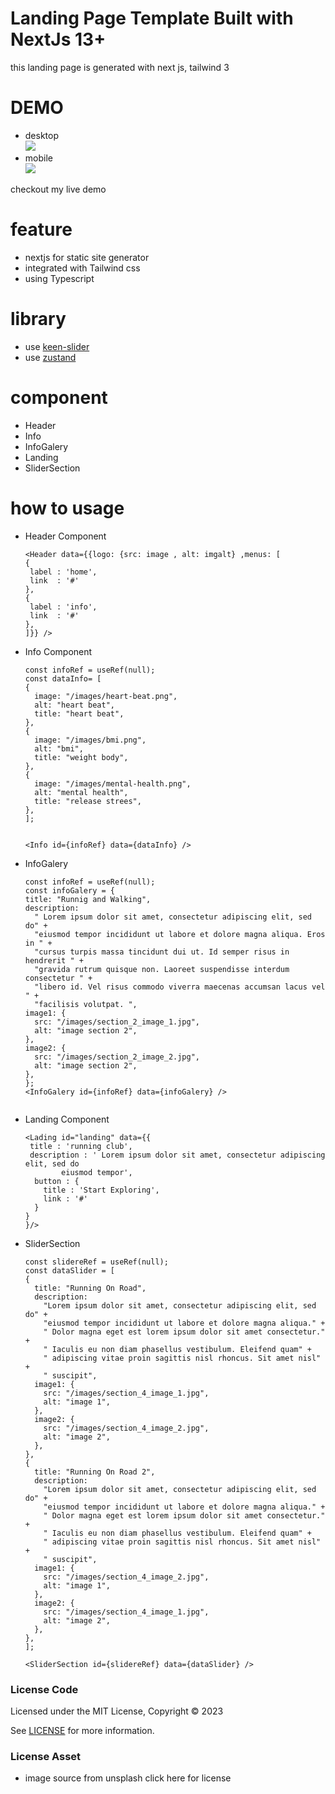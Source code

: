 # Landing Page Template Built with NextJs 13+

this landing page is generated with next js, tailwind 3

# DEMO
- desktop <br/>
	<img src="screenshoot/screencapture-pc.png"/>
- mobile <br/>
	<img src="screenshoot/screencapture-mobile.png"/>

checkout my <a hfref="https://fe-runner-boxgramer.vercel.app/">live demo </a>

# feature
- nextjs for static site generator
- integrated with Tailwind css
- using Typescript

# library
- use <a href="https://keen-slider.io/"> keen-slider</a>
- use <a href="https://github.com/pmndrs/zustand"> zustand </a>


# component 
- Header
- Info
- InfoGalery
- Landing
- SliderSection

# how to usage
- Header Component  
	```tsx
  <Header data={{logo: {src: image , alt: imgalt} ,menus: [
   {
     label : 'home',
     link  : '#'
   },
   {
     label : 'info',
     link  : '#'
   },
  ]}} />
	```
- Info Component
	```tsx
  const infoRef = useRef(null);
  const dataInfo= [
    {
      image: "/images/heart-beat.png",
      alt: "heart beat",
      title: "heart beat",
    },
    {
      image: "/images/bmi.png",
      alt: "bmi",
      title: "weight body",
    },
    {
      image: "/images/mental-health.png",
      alt: "mental health",
      title: "release strees",
    },
  ];


  <Info id={infoRef} data={dataInfo} />
	```
- InfoGalery 
	```tsx
  const infoRef = useRef(null);
  const infoGalery = {
    title: "Runnig and Walking",
    description:
      " Lorem ipsum dolor sit amet, consectetur adipiscing elit, sed do" +
      "eiusmod tempor incididunt ut labore et dolore magna aliqua. Eros in " +
      "cursus turpis massa tincidunt dui ut. Id semper risus in hendrerit " +
      "gravida rutrum quisque non. Laoreet suspendisse interdum consectetur " +
      "libero id. Vel risus commodo viverra maecenas accumsan lacus vel " +
      "facilisis volutpat. ",
    image1: {
      src: "/images/section_2_image_1.jpg",
      alt: "image section 2",
    },
    image2: {
      src: "/images/section_2_image_2.jpg",
      alt: "image section 2",
    },
  };
  <InfoGalery id={infoRef} data={infoGalery} />


	```
- Landing Component
	```tsx
  <Lading id="landing" data={{
     title : 'running club',
     description : ' Lorem ipsum dolor sit amet, consectetur adipiscing elit, sed do
            eiusmod tempor',
      button : {
        title : 'Start Exploring',
        link : '#'
      }
  }
  }/>
	```
- SliderSection
	```tsx
 	const slidereRef = useRef(null);
 	const dataSlider = [
    {
      title: "Running On Road",
      description:
        "Lorem ipsum dolor sit amet, consectetur adipiscing elit, sed do" +
        "eiusmod tempor incididunt ut labore et dolore magna aliqua." +
        " Dolor magna eget est lorem ipsum dolor sit amet consectetur." +
        " Iaculis eu non diam phasellus vestibulum. Eleifend quam" +
        " adipiscing vitae proin sagittis nisl rhoncus. Sit amet nisl" +
        " suscipit",
      image1: {
        src: "/images/section_4_image_1.jpg",
        alt: "image 1",
      },
      image2: {
        src: "/images/section_4_image_2.jpg",
        alt: "image 2",
      },
    },
    {
      title: "Running On Road 2",
      description:
        "Lorem ipsum dolor sit amet, consectetur adipiscing elit, sed do" +
        "eiusmod tempor incididunt ut labore et dolore magna aliqua." +
        " Dolor magna eget est lorem ipsum dolor sit amet consectetur." +
        " Iaculis eu non diam phasellus vestibulum. Eleifend quam" +
        " adipiscing vitae proin sagittis nisl rhoncus. Sit amet nisl" +
        " suscipit",
      image1: {
        src: "/images/section_4_image_2.jpg",
        alt: "image 1",
      },
      image2: {
        src: "/images/section_4_image_1.jpg",
        alt: "image 2",
      },
    },
  ];

  <SliderSection id={slidereRef} data={dataSlider} />

	```

### License Code

Licensed under the MIT License, Copyright © 2023

See [LICENSE](LICENSE) for more information.

### License Asset

- image  source from unsplash <a hfre="https://unsplash.com/license">click here for license </a>


